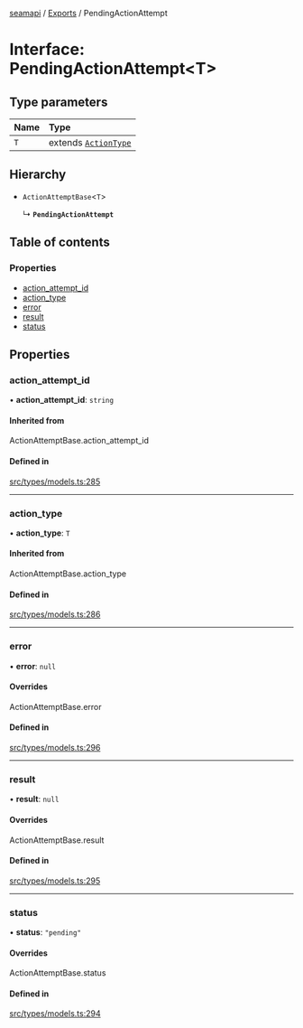 [seamapi](../README.md) / [Exports](../modules.md) / PendingActionAttempt

# Interface: PendingActionAttempt<T\>

## Type parameters

| Name | Type |
| :------ | :------ |
| `T` | extends [`ActionType`](../modules.md#actiontype) |

## Hierarchy

- `ActionAttemptBase`<`T`\>

  ↳ **`PendingActionAttempt`**

## Table of contents

### Properties

- [action\_attempt\_id](PendingActionAttempt.md#action_attempt_id)
- [action\_type](PendingActionAttempt.md#action_type)
- [error](PendingActionAttempt.md#error)
- [result](PendingActionAttempt.md#result)
- [status](PendingActionAttempt.md#status)

## Properties

### action\_attempt\_id

• **action\_attempt\_id**: `string`

#### Inherited from

ActionAttemptBase.action\_attempt\_id

#### Defined in

[src/types/models.ts:285](https://github.com/seamapi/javascript/blob/main/src/types/models.ts#L285)

___

### action\_type

• **action\_type**: `T`

#### Inherited from

ActionAttemptBase.action\_type

#### Defined in

[src/types/models.ts:286](https://github.com/seamapi/javascript/blob/main/src/types/models.ts#L286)

___

### error

• **error**: ``null``

#### Overrides

ActionAttemptBase.error

#### Defined in

[src/types/models.ts:296](https://github.com/seamapi/javascript/blob/main/src/types/models.ts#L296)

___

### result

• **result**: ``null``

#### Overrides

ActionAttemptBase.result

#### Defined in

[src/types/models.ts:295](https://github.com/seamapi/javascript/blob/main/src/types/models.ts#L295)

___

### status

• **status**: ``"pending"``

#### Overrides

ActionAttemptBase.status

#### Defined in

[src/types/models.ts:294](https://github.com/seamapi/javascript/blob/main/src/types/models.ts#L294)
